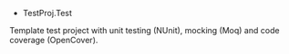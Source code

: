 ﻿* TestProj.Test

Template test project with unit testing (NUnit), mocking (Moq) and code coverage (OpenCover).


